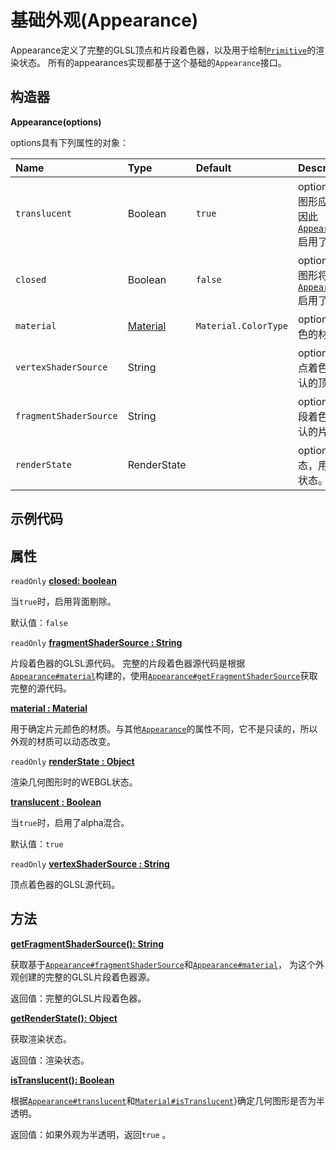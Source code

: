 # 基础外观(Appearance)

Appearance定义了完整的GLSL顶点和片段着色器，以及用于绘制[`Primitive`](https://www.vvpstk.com/public/Cesium/Documentation/Primitive.html)的渲染状态。 所有的appearances实现都基于这个基础的`Appearance`接口。

## 构造器

**Appearance(options)**

options具有下列属性的对象：

| Name                   | Type                                                         | Default              | Description                                                  |
| :--------------------- | :----------------------------------------------------------- | :------------------- | :----------------------------------------------------------- |
| `translucent`          | Boolean                                                      | `true`               | optional当`true`时，几何图形应该显示为半透明，因此[`Appearance#renderState`](https://www.vvpstk.com/public/Cesium/Documentation/Appearance.html#renderState)启用了alpha混合。 |
| `closed`               | Boolean                                                      | `false`              | optional当`true`时，几何图形将被关闭，因此[`Appearance#renderState`](https://www.vvpstk.com/public/Cesium/Documentation/Appearance.html#renderState)启用了背面剔除。 |
| `material`             | [Material](https://www.vvpstk.com/public/Cesium/Documentation/Material.html) | `Material.ColorType` | optional用于确定片元颜色的材质。                             |
| `vertexShaderSource`   | String                                                       |                      | optional可选的GLSL顶点着色器源，用于覆盖默认的顶点着色器。   |
| `fragmentShaderSource` | String                                                       |                      | optional可选的GLSL片段着色器源，用于覆盖默认的片段着色器。   |
| `renderState`          | RenderState                                                  |                      | optional可选的渲染状态，用于覆盖默认的渲染状态。             |

## 示例代码

## 属性

`readOnly` **[closed: boolean]()**

当`true`时，启用背面剔除。

默认值：`false`

`readOnly` **[fragmentShaderSource : String]()**

片段着色器的GLSL源代码。 完整的片段着色器源代码是根据[`Appearance#material`](https://www.vvpstk.com/public/Cesium/Documentation/Appearance.html#material)构建的，使用[`Appearance#getFragmentShaderSource`](https://www.vvpstk.com/public/Cesium/Documentation/Appearance.html#getFragmentShaderSource)获取完整的源代码。

**[material : Material]()**

用于确定片元颜色的材质。与其他[`Appearance`](https://www.vvpstk.com/public/Cesium/Documentation/Appearance.html)的属性不同，它不是只读的，所以外观的材质可以动态改变。

`readOnly` **[renderState : Object]()**

渲染几何图形时的WEBGL状态。

**[translucent : Boolean]()**

当`true`时，启用了alpha混合。

默认值：`true`

`readOnly` **[vertexShaderSource : String]()**

顶点着色器的GLSL源代码。

## 方法

**[ getFragmentShaderSource(): String]()**

获取基于[`Appearance#fragmentShaderSource`](https://www.vvpstk.com/public/Cesium/Documentation/Appearance.html#fragmentShaderSource)和[`Appearance#material`](https://www.vvpstk.com/public/Cesium/Documentation/Appearance.html#material)， 为这个外观创建的完整的GLSL片段着色器源。

返回值：完整的GLSL片段着色器。

**[getRenderState(): Object]()**

获取渲染状态。

返回值：渲染状态。

**[isTranslucent(): Boolean]()**

根据[`Appearance#translucent`](https://www.vvpstk.com/public/Cesium/Documentation/Appearance.html#translucent)和[`Material#isTranslucent`](https://www.vvpstk.com/public/Cesium/Documentation/Material.html#isTranslucent)}确定几何图形是否为半透明。

返回值：如果外观为半透明，返回`true` 。

